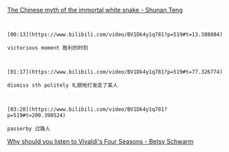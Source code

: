 [The Chinese myth of the immortal white snake - Shunan Teng](https://www.bilibili.com/video/BV1Dk4y1q781?p=519)

```ad-note


[00:13](https://www.bilibili.com/video/BV1Dk4y1q781?p=519#t=13.388084)

victorious moment 胜利的时刻

```

```ad-note


[01:17](https://www.bilibili.com/video/BV1Dk4y1q781?p=519#t=77.326774)

dismiss sth politely 礼貌地打发走了某人

```

```ad-note


[03:20](https://www.bilibili.com/video/BV1Dk4y1q781?p=519#t=200.390524)

passerby 过路人

```

[Why should you listen to Vivaldi's Four Seasons - Betsy Schwarm](https://www.bilibili.com/video/BV1Dk4y1q781?p=520)

```ad-note



```